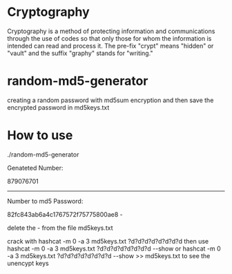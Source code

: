 # Cryptography
Cryptography is a method of protecting information and communications through the use of codes so that only those for whom the information is intended can read and process it. The pre-fix "crypt" means "hidden" or "vault" and the suffix "graphy" stands for "writing."

# random-md5-generator 
creating a random password with md5sum encryption and then save the encrypted password in md5keys.txt

# How to use 
./random-md5-generator

Genateted Number:

879076701

-----------------------

Number to md5 Password:

82fc843ab6a4c1767572f75775800ae8  -


delete the  - from the file md5keys.txt

crack with
hashcat -m 0 -a 3  md5keys.txt ?d?d?d?d?d?d?d?d
then use 
hashcat -m 0 -a 3  md5keys.txt ?d?d?d?d?d?d?d?d --show or hashcat -m 0 -a 3  md5keys.txt ?d?d?d?d?d?d?d?d --show >> md5keys.txt to see the unencypt keys 
